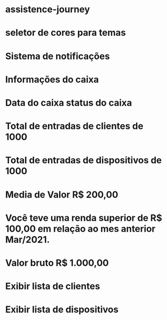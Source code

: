 # assistence-journey
# seletor de cores para temas

# Sistema de notificações

# Informações do caixa
# Data do caixa status do caixa
# Total de entradas de clientes de 1000 
# Total de entradas de dispositivos de 1000
# Media de Valor R$ 200,00
# Você teve uma renda superior de R$ 100,00 em relação ao mes anterior Mar/2021.
# Valor bruto R$ 1.000,00
# Exibir lista de clientes
# Exibir lista de dispositivos
